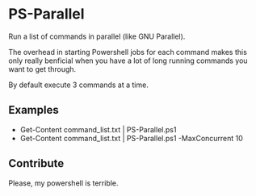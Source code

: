# PS-Parallel

Run a list of commands in parallel (like GNU Parallel).

The overhead in starting Powershell jobs for each command makes this only really benficial when you have a lot of long running commands you want to get through.

By default execute 3 commands at a time.

## Examples
- Get-Content command_list.txt | PS-Parallel.ps1
- Get-Content command_list.txt | PS-Parallel.ps1 -MaxConcurrent 10

## Contribute
Please, my powershell is terrible.
